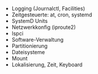 - Logging (Journalctl, Facilities)
- Zeitgesteuerte: at, cron, systemd
- SystemD Units
- Netzwerkkonfig (iproute2)
- lspci
- Software-Verwaltung
- Partitionierung
- Dateisysteme
- Mount
- Lokalisierung, Zeit, Keyboard
